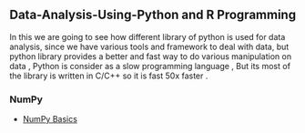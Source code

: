 ## Data-Analysis-Using-Python and R Programming

In this we are going to see how different library of python is used for data analysis, since we have various tools and framework to deal with data, but python library provides a better and fast way to do various manipulation on data , Python is consider as a slow programming language , But its most of the library is written in C/C++ so it is fast 50x faster .

### NumPy

* [NumPy Basics]("https://nbviewer.jupyter.org/github/skjha1/Data-Science/blob/master/NumPy%20For%20Data%20Analysis.ipynb")
